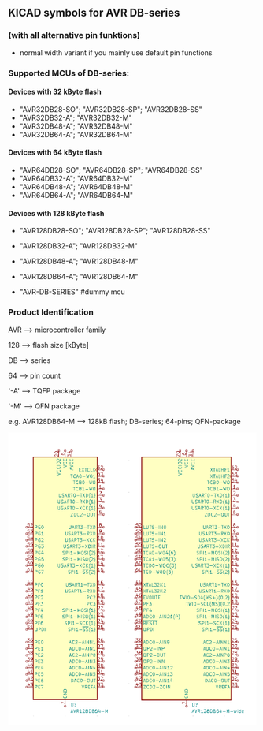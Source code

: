 ## KICAD symbols for AVR DB-series ##
### (with all alternative pin funktions) ###

* normal width variant if you mainly use default pin functions

### Supported MCUs of DB-series: ###

#### Devices with 32 kByte flash ####
* "AVR32DB28-SO"; "AVR32DB28-SP"; "AVR32DB28-SS"
* "AVR32DB32-A"; "AVR32DB32-M"
* "AVR32DB48-A"; "AVR32DB48-M"
* "AVR32DB64-A"; "AVR32DB64-M"

#### Devices with 64 kByte flash ####
* "AVR64DB28-SO"; "AVR64DB28-SP"; "AVR64DB28-SS"
* "AVR64DB32-A"; "AVR64DB32-M"
* "AVR64DB48-A"; "AVR64DB48-M"
* "AVR64DB64-A"; "AVR64DB64-M"

#### Devices with 128 kByte flash ####
* "AVR128DB28-SO"; "AVR128DB28-SP"; "AVR128DB28-SS"
* "AVR128DB32-A"; "AVR128DB32-M"
* "AVR128DB48-A"; "AVR128DB48-M"
* "AVR128DB64-A"; "AVR128DB64-M"

* "AVR-DB-SERIES" #dummy mcu

### Product Identification ###

AVR --> microcontroller family

128 --> flash size [kByte]

DB --> series

64 --> pin count

'-A' --> TQFP package

'-M' --> QFN  package

e.g. AVR128DB64-M --> 128kB flash; DB-series; 64-pins; QFN-package

![MCU_Microchip_DB_examples-alternative-pin-functions](https://github.com/Virtual-Java/kicad-symbols_AVR-DB-series/blob/master/examples/MCU_Microchip_DB_examples/MCU_Microchip_DB_examples-alternative-pin-functions.png)
